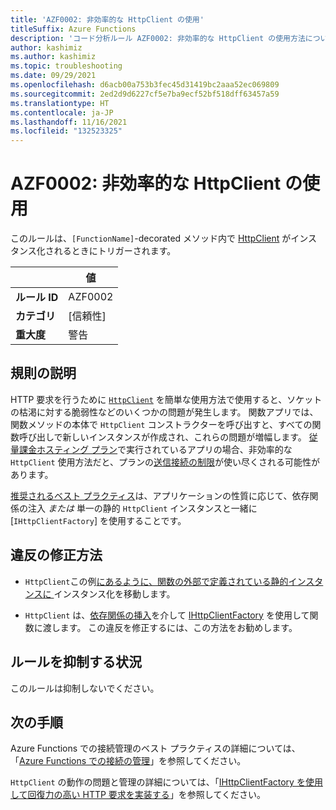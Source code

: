```yaml
---
title: 'AZF0002: 非効率的な HttpClient の使用'
titleSuffix: Azure Functions
description: 'コード分析ルール AZF0002: 非効率的な HttpClient の使用方法について説明します。'
author: kashimiz
ms.author: kashimiz
ms.topic: troubleshooting
ms.date: 09/29/2021
ms.openlocfilehash: d6acb00a753b3fec45d31419bc2aaa52ec069809
ms.sourcegitcommit: 2ed2d9d6227cf5e7ba9ecf52bf518dff63457a59
ms.translationtype: HT
ms.contentlocale: ja-JP
ms.lasthandoff: 11/16/2021
ms.locfileid: "132523325"
---
```

# <a name="azf0002-inefficient-httpclient-usage"></a>AZF0002: 非効率的な HttpClient の使用

このルールは、`[FunctionName]`-decorated メソッド内で [HttpClient](/dotnet/api/system.net.http.httpclient?view=netcore-3.1&preserve-view=true) がインスタンス化されるときにトリガーされます。

| | 値 |
|-|-|
| **ルール ID** |AZF0002|
| **カテゴリ** |[信頼性]|
| **重大度** |警告|

## <a name="rule-description"></a>規則の説明

HTTP 要求を行うために [`HttpClient`](/dotnet/api/system.net.http.httpclient?view=netcore-3.1&preserve-view=true) を簡単な使用方法で使用すると、ソケットの枯渇に対する脆弱性などのいくつかの問題が発生します。 関数アプリでは、関数メソッドの本体で `HttpClient` コンストラクターを呼び出すと、すべての関数呼び出しで新しいインスタンスが作成され、これらの問題が増幅します。 [従量課金ホスティング プラン](../../consumption-plan.md)で実行されているアプリの場合、非効率的な `HttpClient` 使用方法だと、プランの[送信接続の制限](/azure/azure-resource-manager/management/azure-subscription-service-limits#azure-functions-limits)が使い尽くされる可能性があります。

[推奨されるベスト プラクティス](/dotnet/architecture/microservices/implement-resilient-applications/use-httpclientfactory-to-implement-resilient-http-requests)は、アプリケーションの性質に応じて、依存関係の注入 _または_ 単一の静的 `HttpClient` インスタンスと一緒に [`IHttpClientFactory`] を使用することです。

## <a name="how-to-fix-violations"></a>違反の修正方法

+ `HttpClient`この例[にあるように、関数の外部で定義されている静的インスタンスに ](../../manage-connections.md?tabs=csharp#http-requests) インスタンス化を移動します。

+ `HttpClient` は、[依存関係の挿入](../../functions-dotnet-dependency-injection.md)を介して [IHttpClientFactory](/dotnet/api/system.net.http.ihttpclientfactory?view=dotnet-plat-ext-5.0&preserve-view=true) を使用して関数に渡します。 この違反を修正するには、この方法をお勧めします。

## <a name="when-to-suppress-the-rule"></a>ルールを抑制する状況

このルールは抑制しないでください。

## <a name="next-steps"></a>次の手順

Azure Functions での接続管理のベスト プラクティスの詳細については、「[Azure Functions での接続の管理](../../manage-connections.md)」を参照してください。

`HttpClient` の動作の問題と管理の詳細については、「[IHttpClientFactory を使用して回復力の高い HTTP 要求を実装する](/dotnet/architecture/microservices/implement-resilient-applications/use-httpclientfactory-to-implement-resilient-http-requests)」を参照してください。
